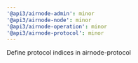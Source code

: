 ```yaml
---
'@api3/airnode-admin': minor
'@api3/airnode-node': minor
'@api3/airnode-operation': minor
'@api3/airnode-protocol': minor
---
```


Define protocol indices in airnode-protocol
